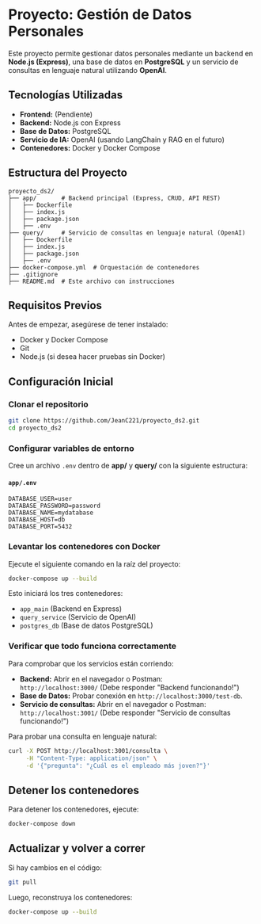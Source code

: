 # Proyecto: Gestión de Datos Personales

Este proyecto permite gestionar datos personales mediante un backend en **Node.js (Express)**, una base de datos en **PostgreSQL** y un servicio de consultas en lenguaje natural utilizando **OpenAI**.

## Tecnologías Utilizadas

- **Frontend:** (Pendiente)
- **Backend:** Node.js con Express
- **Base de Datos:** PostgreSQL
- **Servicio de IA:** OpenAI (usando LangChain y RAG en el futuro)
- **Contenedores:** Docker y Docker Compose

## Estructura del Proyecto

```
proyecto_ds2/
├── app/       # Backend principal (Express, CRUD, API REST)
│   ├── Dockerfile
│   ├── index.js
│   ├── package.json
│   ├── .env
├── query/     # Servicio de consultas en lenguaje natural (OpenAI)
│   ├── Dockerfile
│   ├── index.js
│   ├── package.json
│   ├── .env
├── docker-compose.yml  # Orquestación de contenedores
├── .gitignore
├── README.md  # Este archivo con instrucciones
```

## Requisitos Previos

Antes de empezar, asegúrese de tener instalado:

- Docker y Docker Compose
- Git
- Node.js (si desea hacer pruebas sin Docker)

## Configuración Inicial

### Clonar el repositorio

```sh
git clone https://github.com/JeanC221/proyecto_ds2.git
cd proyecto_ds2
```

### Configurar variables de entorno

Cree un archivo `.env` dentro de **app/** y **query/** con la siguiente estructura:

#### `app/.env`

```env
DATABASE_USER=user
DATABASE_PASSWORD=password
DATABASE_NAME=mydatabase
DATABASE_HOST=db
DATABASE_PORT=5432
```

### Levantar los contenedores con Docker

Ejecute el siguiente comando en la raíz del proyecto:

```sh
docker-compose up --build
```

Esto iniciará los tres contenedores:

- `app_main` (Backend en Express)
- `query_service` (Servicio de OpenAI)
- `postgres_db` (Base de datos PostgreSQL)

### Verificar que todo funciona correctamente

Para comprobar que los servicios están corriendo:

- **Backend:** Abrir en el navegador o Postman:\
  `http://localhost:3000/`  (Debe responder "Backend funcionando!")
- **Base de Datos:** Probar conexión en `http://localhost:3000/test-db`.
- **Servicio de consultas:** Abrir en el navegador o Postman:\
  `http://localhost:3001/`  (Debe responder "Servicio de consultas funcionando!")

Para probar una consulta en lenguaje natural:

```sh
curl -X POST http://localhost:3001/consulta \
     -H "Content-Type: application/json" \
     -d '{"pregunta": "¿Cuál es el empleado más joven?"}'
```

## Detener los contenedores

Para detener los contenedores, ejecute:

```sh
docker-compose down
```

## Actualizar y volver a correr

Si hay cambios en el código:

```sh
git pull
```

Luego, reconstruya los contenedores:

```sh
docker-compose up --build
```
